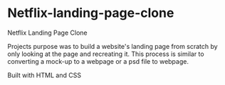 # Netflix-landing-page-clone

Netflix Landing Page Clone

Projects purpose was to build a website's landing page from scratch by only looking at the page and recreating it. This process is similar to converting a mock-up to a webpage or a psd file to webpage. 

Built with HTML and CSS 
